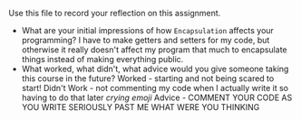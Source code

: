 Use this file to record your reflection on this assignment.

- What are your initial impressions of how `Encapsulation` affects your programming?
    I have to make getters and setters for my code, but otherwise it really doesn't affect my program that much to encapsulate things instead of making everything public.
- What worked, what didn't, what advice would you give someone taking this course in the future?
    Worked - starting and not being scared to start!
    Didn't Work - not commenting my code when I actually write it so having to do that later *crying emoji*
    Advice - COMMENT YOUR CODE AS YOU WRITE SERIOUSLY PAST ME WHAT WERE YOU THINKING
